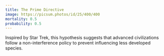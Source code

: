 ```yaml
---
title: The Prime Directive
image: https://picsum.photos/id/25/400/400
mortality: 0.5
probability: 0.5
---
```


Inspired by Star Trek, this hypothesis suggests that advanced civilizations follow a non-interference policy to prevent influencing less developed species.
